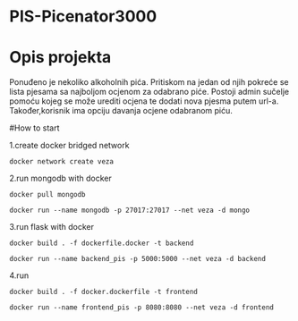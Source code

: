 # PIS-Picenator3000
# Opis projekta
Ponuđeno je nekoliko alkoholnih pića. Pritiskom na jedan od njih pokreće se lista pjesama sa najboljom ocjenom za odabrano piće. Postoji admin sučelje pomoću kojeg se može urediti ocjena te dodati nova pjesma putem url-a. Također,korisnik ima opciju davanja ocjene odabranom piću.


#How to start

1.create docker bridged network

```docker network create veza```

2.run mongodb with docker

```docker pull mongodb```

```docker run --name mongodb -p 27017:27017 --net veza -d mongo ```

3.run flask with docker

```docker build . -f dockerfile.docker -t backend ```

```docker run --name backend_pis -p 5000:5000 --net veza -d backend ```

4.run

```docker build . -f docker.dockerfile -t frontend ```

```docker run --name frontend_pis -p 8080:8080 --net veza -d frontend  ```

